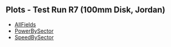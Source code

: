 ## Plots - Test Run R7 (100mm Disk, Jordan)  
- [AllFields](AllFields.html)
- [PowerBySector](PowerBySector.html)
- [SpeedBySector](SpeedBySector.html)
